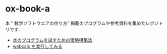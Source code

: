 # ox-book-a
本 " 数学ソフトウエアの作り方" 掲載のプログラムや参考資料を集めたレポジトリです.

* [本のプログラムを試すための環境構築法](http://www.math.kobe-u.ac.jp/HOME/taka/2021/ox-book/install-for-ox-book-ja.html)
* [webcalc を実行してみる](http://www.math.kobe-u.ac.jp/HOME/taka/2021/ox-book/webcalc/calc2.html)
